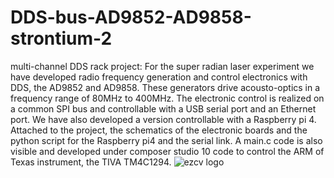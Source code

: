 # DDS-bus-AD9852-AD9858-strontium-2

multi-channel DDS rack project:
For the super radian laser experiment we have developed radio frequency generation and control electronics with DDS, the AD9852 and AD9858.
These generators drive acousto-optics in a frequency range of 80MHz to 400MHz.
The electronic control is realized on a common SPI bus and controllable with a USB serial port and an Ethernet port.
We have also developed a version controllable with a Raspberry pi 4.
Attached to the project, the schematics of the electronic boards and the python script for the Raspberry pi4 and the serial link.
A main.c code is also visible and developed under composer studio 10 code to control the ARM of Texas instrument, the TIVA TM4C1294.
![ezcv logo](https://github.com/fabzz60/Cmod-A7-Horloge-Demo-/blob/main/bus_DDS.jpg)

